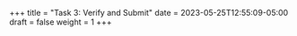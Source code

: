 +++
title = "Task 3: Verify and Submit"
date = 2023-05-25T12:55:09-05:00
draft = false
weight = 1
+++

